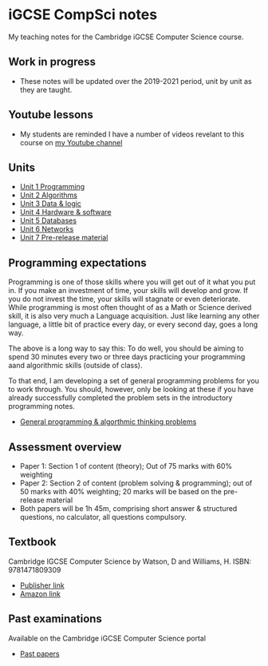 # iGCSE CompSci notes

My teaching notes for the Cambridge iGCSE Computer Science course.

## Work in progress

* These notes will be updated over the 2019-2021 period, unit by unit as they are taught.

## Youtube lessons

* My students are reminded I have a number of videos revelant to this course on [my Youtube channel](https://youtube.com/pbaumgarten)

## Units

* [Unit 1 Programming](unit-1-programming.md)
* [Unit 2 Algorithms](unit-2-algorithms.md)
* [Unit 3 Data & logic](unit-3-data-and-logic.md)
* [Unit 4 Hardware & software](unit-4-hardware-and-software.md)
* [Unit 5 Databases](unit-5-databases.md)
* [Unit 6 Networks](unit-6-networks.md)
* [Unit 7 Pre-release material](unit-7-pre-release-material.md)

## Programming expectations

Programming is one of those skills where you will get out of it what you put in. If you make an investment of time, your skills will develop and grow. If you do not invest the time, your skills will stagnate or even deteriorate. While programming is most often thought of as a Math or Science derived skill, it is also very much a Language acquisition. Just like learning any other language, a little bit of practice every day, or every second day, goes a long way.

The above is a long way to say this: To do well, you should be aiming to spend 30 minutes every two or three days practicing your programming aand algorithmic skills (outside of class).

To that end, I am developing a set of general programming problems for you to work through. You should, however, only be looking at these if you have already successfully completed the problem sets in the introductory programming notes.

* [General programming & algorthmic thinking problems](general-problems.md)

## Assessment overview

* Paper 1: Section 1 of content (theory); Out of 75 marks with 60% weighting
* Paper 2: Section 2 of content (problem solving & programming); out of 50 marks with 40% weighting; 20 marks will be based on the pre-release material
* Both papers will be 1h 45m, comprising short answer & structured questions, no calculator, all questions compulsory.

## Textbook

Cambridge IGCSE Computer Science by Watson, D and Williams, H. ISBN: 9781471809309

* [Publisher link](https://www.hoddereducation.co.uk/subjects/ict/products/14-16/cambridge-igcse-computer-science)
* [Amazon link](https://www.amazon.com/Cambridge-IGCSE-Computer-Science-Watson/dp/1471809307)

## Past examinations

Available on the Cambridge iGCSE Computer Science portal

* [Past papers](https://www.cambridgeinternational.org/programmes-and-qualifications/cambridge-igcse-9-1-computer-science-0984/past-papers/)

